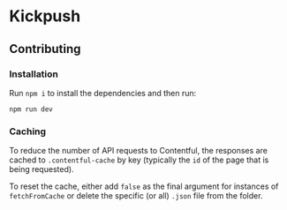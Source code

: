 # Kickpush

## Contributing

### Installation

Run `npm i` to install the dependencies and then run:

```
npm run dev
```

### Caching

To reduce the number of API requests to Contentful, the responses are cached to
`.contentful-cache` by key (typically the `id` of the page that is being
requested).

To reset the cache, either add `false` as the final argument for instances of
`fetchFromCache` or delete the specific (or all) `.json` file from the folder.
